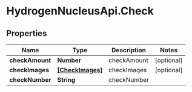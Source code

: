 # HydrogenNucleusApi.Check

## Properties
Name | Type | Description | Notes
------------ | ------------- | ------------- | -------------
**checkAmount** | **Number** | checkAmount | [optional] 
**checkImages** | [**[CheckImages]**](CheckImages.md) | checkImages | [optional] 
**checkNumber** | **String** | checkNumber | 


